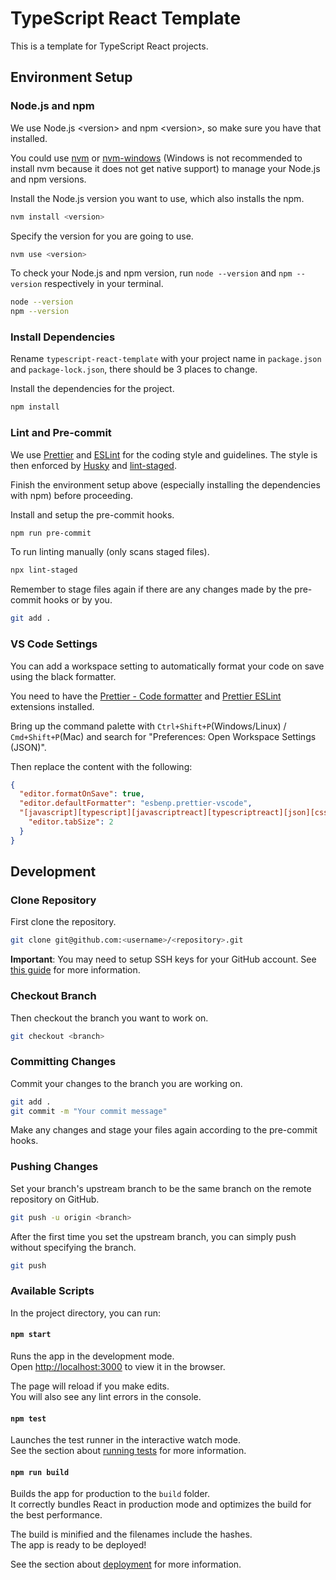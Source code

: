 # TypeScript React Template

This is a template for TypeScript React projects.

## Environment Setup

### Node.js and npm

We use Node.js \<version> and npm \<version>, so make sure you have that installed.

You could use [nvm](https://github.com/nvm-sh/nvm) or [nvm-windows](https://github.com/coreybutler/nvm-windows) (Windows is not recommended to install nvm because it does not get native support) to manage your Node.js and npm versions.

Install the Node.js version you want to use, which also installs the npm.

```bash
nvm install <version>
```

Specify the version for you are going to use.

```bash
nvm use <version>
```

To check your Node.js and npm version, run `node --version` and `npm --version` respectively in your terminal.

```bash
node --version
npm --version
```

### Install Dependencies

Rename `typescript-react-template` with your project name in `package.json` and `package-lock.json`, there should be 3 places to change.

Install the dependencies for the project.

```bash
npm install
```

### Lint and Pre-commit

We use [Prettier](https://prettier.io/) and [ESLint](https://eslint.org/) for the coding style and guidelines. The style is then enforced by [Husky](https://typicode.github.io/husky/#/) and [lint-staged](https://github.com/lint-staged/lint-staged).

Finish the environment setup above (especially installing the dependencies with npm) before proceeding.

Install and setup the pre-commit hooks.

```bash
npm run pre-commit
```

To run linting manually (only scans staged files).

```bash
npx lint-staged
```

Remember to stage files again if there are any changes made by the pre-commit hooks or by you.

```bash
git add .
```

### VS Code Settings

You can add a workspace setting to automatically format your code on save using the black formatter.

You need to have the [Prettier - Code formatter](https://marketplace.visualstudio.com/items?itemName=esbenp.prettier-vscode) and [Prettier ESLint](https://marketplace.visualstudio.com/items?itemName=rvest.vs-code-prettier-eslint) extensions installed.

Bring up the command palette with `Ctrl+Shift+P`(Windows/Linux) / `Cmd+Shift+P`(Mac) and search for "Preferences: Open Workspace Settings (JSON)".

Then replace the content with the following:

```json
{
  "editor.formatOnSave": true,
  "editor.defaultFormatter": "esbenp.prettier-vscode",
  "[javascript][typescript][javascriptreact][typescriptreact][json][css][html]": {
    "editor.tabSize": 2
  }
}
```

## Development

### Clone Repository

First clone the repository.

```bash
git clone git@github.com:<username>/<repository>.git
```

**Important**: You may need to setup SSH keys for your GitHub account. See [this guide](https://help.github.com/en/github/authenticating-to-github/connecting-to-github-with-ssh) for more information.

### Checkout Branch

Then checkout the branch you want to work on.

```bash
git checkout <branch>
```

### Committing Changes

Commit your changes to the branch you are working on.

```bash
git add .
git commit -m "Your commit message"
```

Make any changes and stage your files again according to the pre-commit hooks.

### Pushing Changes

Set your branch's upstream branch to be the same branch on the remote repository on GitHub.

```bash
git push -u origin <branch>
```

After the first time you set the upstream branch, you can simply push without specifying the branch.

```bash
git push
```

### Available Scripts

In the project directory, you can run:

#### `npm start`

Runs the app in the development mode.\
Open [http://localhost:3000](http://localhost:3000) to view it in the browser.

The page will reload if you make edits.\
You will also see any lint errors in the console.

#### `npm test`

Launches the test runner in the interactive watch mode.\
See the section about [running tests](https://facebook.github.io/create-react-app/docs/running-tests) for more information.

#### `npm run build`

Builds the app for production to the `build` folder.\
It correctly bundles React in production mode and optimizes the build for the best performance.

The build is minified and the filenames include the hashes.\
The app is ready to be deployed!

See the section about [deployment](https://facebook.github.io/create-react-app/docs/deployment) for more information.
